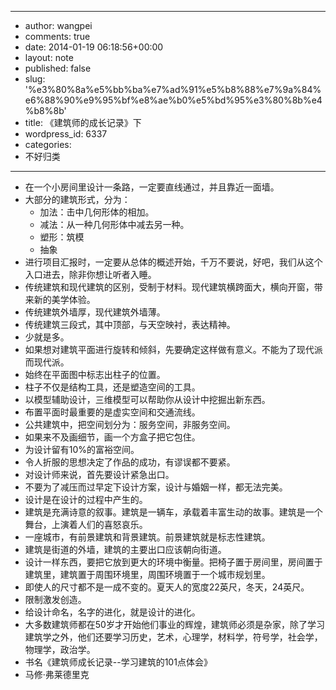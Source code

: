 - --
- author: wangpei
- comments: true
- date: 2014-01-19 06:18:56+00:00
- layout: note
- published: false
- slug: '%e3%80%8a%e5%bb%ba%e7%ad%91%e5%b8%88%e7%9a%84%e6%88%90%e9%95%bf%e8%ae%b0%e5%bd%95%e3%80%8b%e4%b8%8b'
- title: 《建筑师的成长记录》下
- wordpress_id: 6337
- categories:
- 不好归类
- --
- 在一个小房间里设计一条路，一定要直线通过，并且靠近一面墙。
- 大部分的建筑形式，分为：
    - 加法：击中几何形体的相加。
    - 减法：从一种几何形体中减去另一种。
    - 塑形：筑模
    - 抽象
- 进行项目汇报时，一定要从总体的概述开始，千万不要说，好吧，我们从这个入口进去，除非你想让听者入睡。
- 传统建筑和现代建筑的区别，受制于材料。现代建筑横跨面大，横向开窗，带来新的美学体验。
- 传统建筑外墙厚，现代建筑外墙薄。
- 传统建筑三段式，其中顶部，与天空映衬，表达精神。
- 少就是多。
- 如果想对建筑平面进行旋转和倾斜，先要确定这样做有意义。不能为了现代派而现代派。
- 始终在平面图中标志出柱子的位置。
- 柱子不仅是结构工具，还是塑造空间的工具。
- 以模型辅助设计，三维模型可以帮助你从设计中挖掘出新东西。
- 布置平面时最重要的是虚实空间和交通流线。
- 公共建筑中，把空间划分为：服务空间，非服务空间。
- 如果来不及画细节，画一个方盒子把它包住。
- 为设计留有10%的富裕空间。
- 令人折服的思想决定了作品的成功，有谬误都不要紧。
- 对设计师来说，首先要设计紧急出口。
- 不要为了减压而过早定下设计方案，设计与婚姻一样，都无法完美。
- 设计是在设计的过程中产生的。
- 建筑是充满诗意的叙事。建筑是一辆车，承载着丰富生动的故事。建筑是一个舞台，上演着人们的喜怒哀乐。
- 一座城市，有前景建筑和背景建筑。前景建筑就是标志性建筑。
- 建筑是街道的外墙，建筑的主要出口应该朝向街道。
- 设计一样东西，要把它放到更大的环境中衡量。把椅子置于房间里，房间置于建筑里，建筑置于周围环境里，周围环境置于一个城市规划里。
- 即使人的尺寸都不是一成不变的。夏天人的宽度22英尺，冬天，24英尺。
- 限制激发创造。
- 给设计命名，名字的进化，就是设计的进化。
- 大多数建筑师都在50岁才开始他们事业的辉煌，建筑师必须是杂家，除了学习建筑学之外，他们还要学习历史，艺术，心理学，材料学，符号学，社会学，物理学，政治学。
- 书名《建筑师成长记录--学习建筑的101点体会》
- 马修·弗莱德里克
